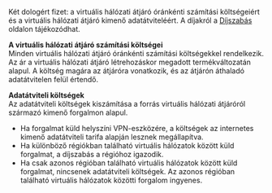 Két dologért fizet: a virtuális hálózati átjáró óránkénti számítási költségeiért és a virtuális hálózati átjáró kimenő adatátviteléért. A díjakról a [Díjszabás](https://azure.microsoft.com/pricing/details/vpn-gateway) oldalon tájékozódhat.

**A virtuális hálózati átjáró számítási költségei**<br>Minden virtuális hálózati átjáró óránkénti számítási költségekkel rendelkezik. Az ár a virtuális hálózati átjáró létrehozáskor megadott termékváltozatán alapul. A költség magára az átjáróra vonatkozik, és az átjárón áthaladó adatátvitelen felül értendő.

**Adatátviteli költségek**<br>Az adatátviteli költségek kiszámítása a forrás virtuális hálózati átjáróról származó kimenő forgalmon alapul.

* Ha forgalmat küld helyszíni VPN-eszközére, a költségek az internetes kimenő adatátviteli tarifa alapján lesznek megállapítva.
* Ha különböző régiókban található virtuális hálózatok között küld forgalmat, a díjszabás a régióhoz igazodik.
* Ha csak azonos régióban található virtuális hálózatok között küld forgalmat, nincsenek adatátviteli költségek. Az azonos régióban található virtuális hálózatok közötti forgalom ingyenes.



<!--HONumber=Jan17_HO1-->


